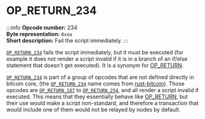 # OP_RETURN_234
:::info
**Opcode number:** 234  
**Byte representation:** `0xea`  
**Short description:** Fail the script immediately.
:::

[`OP_RETURN_234`](./OP_RETURN_234.md) fails the script immediately, but it must be executed (for example it does not render a script invalid if it is in a branch of an if/else statement that doesn't get executed). It is a synonym for [OP_RETURN](./OP_RETURN.md).

[`OP_RETURN_234`](./OP_RETURN_234.md) is part of a group of opcodes that are not defined directly in bitcoin core, (the [`OP_RETURN_234`](./OP_RETURN_234.md) name comes from [rust-bitcoin](https://docs.rs/bitcoin/latest/src/bitcoin/blockdata/opcodes.rs.html)). Those opcodes are [`OP_RETURN_187`](./OP_RETURN_187.md) to [`OP_RETURN_254`](./OP_RETURN_254.md), and all render a script invalid if executed. This means that they essentially behave like [OP_RETURN](./OP_RETURN.md), but their use would make a script non-standard, and therefore a transaction that would include one of them would not be relayed by nodes by default.
